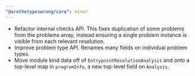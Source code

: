 ```yaml
---
"@arethetypeswrong/core": minor
---
```


- Refactor internal checks API. This fixes duplication of some problems from the problems array, instead ensuring a single problem instance is visible from each relevant resolution.
- Improve problem type API. Renames many fields on individual problem types.
- Move module kind data off of `EntrypointResolutionAnalysis` and onto a top-level map in `programInfo`, a new top-level field on `Analysis`.
